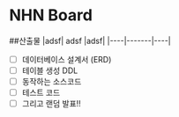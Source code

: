 # NHN Board

##산출물
|adsf| adsf  |adsf|
|----|-------|----|

- [ ] 데이터베이스 설계서 (ERD)
- [ ] 테이블 생성 DDL
- [ ] 동작하는 소스코드
- [ ] 테스트 코드
- [ ] 그리고 랜덤 발표!!
